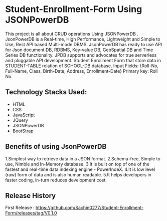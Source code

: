 # Student-Enrollment-Form Using JSONPowerDB

This project is all about CRUD operations Using JSONPowerDB . JsonPowerDB is a Real-time, High Performance, Lightweight and Simple to Use, Rest API based Multi-mode DBMS. JsonPowerDB has ready to use API for Json document DB, RDBMS, Key-value DB, GeoSpatial DB and Time Series DB functionality. JPDB supports and advocates for true serverless and pluggable API development.
Student Enrollment Form that  store data in STUDENT-TABLE relation of SCHOOL-DB database.
Input Fields: {Roll-No, Full-Name, Class, Birth-Date, Address, Enrollment-Date}
Primary key: Roll No.


## Technology Stacks Used:
- HTML
- CSS
- JavaScript
- JQuery
- JSONPowerDB
- BootStrap

## Benefits of using JsonPowerDB

1.Simplest way to retrieve data in a JSON format.
2.Schema-free, Simple to use, Nimble and In-Memory database.
3.It is built on top of one of the fastest and real-time data indexing engine - PowerIndeX.
4.It is low level (raw) form of data and is also human readable.
5.It helps developers in faster coding, in-turn reduces development cost.


## Release History 

First Release : https://github.com/Sachin0277/Student-Enrollment-Form/releases/tag/V0.1.0

